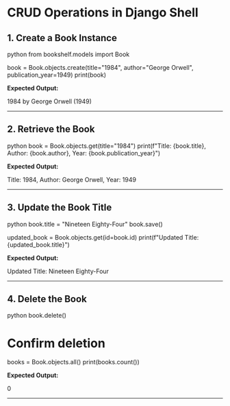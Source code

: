 # CRUD Operations in Django Shell

## 1. Create a Book Instance
python
from bookshelf.models import Book

book = Book.objects.create(title="1984", author="George Orwell", publication_year=1949)
print(book)

**Expected Output:**

1984 by George Orwell (1949)


---

## 2. Retrieve the Book
python
book = Book.objects.get(title="1984")
print(f"Title: {book.title}, Author: {book.author}, Year: {book.publication_year}")

**Expected Output:**

Title: 1984, Author: George Orwell, Year: 1949


---

## 3. Update the Book Title
python
book.title = "Nineteen Eighty-Four"
book.save()

updated_book = Book.objects.get(id=book.id)
print(f"Updated Title: {updated_book.title}")

**Expected Output:**

Updated Title: Nineteen Eighty-Four


---

## 4. Delete the Book
python
book.delete()

# Confirm deletion
books = Book.objects.all()
print(books.count())

**Expected Output:**

0


---

